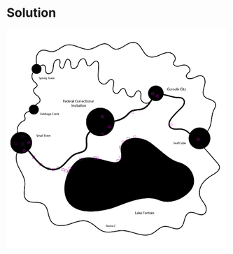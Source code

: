 # Solution
![alt text](https://github.com/Rosaverde/UoL_ITP1_Sleuth/blob/main/601-3/solution.jpg?raw=true)